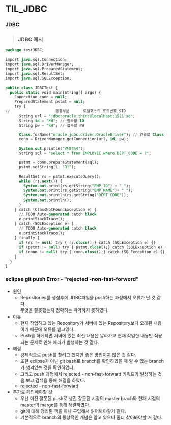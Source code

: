 # TIL_JDBC

### JDBC
> ### JDBC 예시
  ```SQL
  package testJDBC;

  import java.sql.Connection;
  import java.sql.DriverManager;
  import java.sql.PreparedStatement;
  import java.sql.ResultSet;
  import java.sql.SQLException;

  public class JDBCTest {
    public static void main(String[] args) {
      Connection conn = null;
      PreparedStatement pstmt = null; 
      try {
  //                    공퉁부분      로컬호스트 포트번호 SID
        String url = "jdbc:oracle:thin:@localhost:1521:xe";
        String id = "KH"; // 접속할 ID
        String pw = "KH"; // 접속할 PW

        Class.forName("oracle.jdbc.driver.OracleDriver"); // 연결할 Class 경로
        conn = DriverManager.getConnection(url, id, pw);

        System.out.println("연결성공");
        String sql = "select * from EMPLOYEE where DEPT_CODE = ?";

        pstmt = conn.prepareStatement(sql);
        pstmt.setString(1, "D1");

        ResultSet rs = pstmt.executeQuery();
        while (rs.next()) {
          System.out.print(rs.getString("EMP_ID") + " ");
          System.out.print(rs.getString("EMP_NAME")+ " ");
          System.out.println(rs.getString("DEPT_CODE"));
          System.out.println();
        }
      } catch (ClassNotFoundException e) {
        // TODO Auto-generated catch block
        e.printStackTrace();
      } catch (SQLException e) {
        // TODO Auto-generated catch block
        e.printStackTrace();
      } finally {
        if (rs != null) try { rs.close();} catch (SQLException e) {}
        if (pstmt != null) try { pstmt.close();} catch (SQLException e) {}
        if (conn != null) try { conn.close();} catch (SQLException e) {}
      }
    }
  }

  ```

### eclipse git push Error - "rejected -non-fast-forword"
+ 원인
  + Repositories를 생성후에 JDBC파일을 push하는 과정에서 오류가 난 것 같다.  
  무엇을 잘못했는지 정확히는 파악하지 못하였다.
+ 이유 
  + 현재 작업하고 있는 Repository가 서버에 있는 Repository보다 오래된 내용이기 때문에 오류를 뱉고있다.
  + Push를 하게되면 서버에 있는 최신 내용은 날라가고 현재 작업한 내용만 적용되는 문제로 인해 에러가 발생하는 것 같다.
+ 해결
  + 강제적으로 push를 할려고 했지만 좋은 방법이지 않은 것 같다.
  + 또한 eclipse가 아닌 git bash로 branch를 확인하였을 때 알 수 없는 branch가 생겨있는 것을 확인하였다.
  + 그리고 push 과정에서 rejected - non-fast-forward 키워드가 발생하는 것을 보고 검색을 통해 해결을 하였다.
  + [rejected - non-fast-forward](https://m.blog.naver.com/sim4858/220924984480)
+ 추가로 확인해야할 것
  + 우선 이전 잘못된 push로 생긴 잘못된 시점의 master brach와 현재 시점의 master의 marge를 통해 해결하였다.
  + git에 대해 정리된 책을 하나 구입해서 읽어봐야할거 같다.
  + 기본적으로 branch의 통상적인 개념은 알고 있으나 좀더 찾아봐야할 거 같다.
